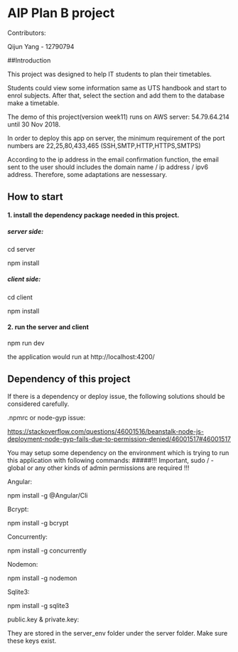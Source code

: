 # AIP Plan B project

Contributors:

Qijun Yang - 12790794

##Introduction

This project was designed to help IT students to plan their timetables.

Students could view some information same as UTS handbook and start to enrol subjects. After that, select the section and add them to the database make a timetable.

The demo of this project(version week11) runs on AWS server: 54.79.64.214 until 30 Nov 2018.

In order to deploy this app on server, the minimum requirement of the port numbers are 22,25,80,433,465 (SSH,SMTP,HTTP,HTTPS,SMTPS)

According to the ip address in the email confirmation function, the email sent to the user should includes the domain name / ip address / ipv6 address. Therefore, some adaptations are nessessary.

## How to start

#### 1. install the dependency package needed in this project.

##### server side:

cd server

npm install

##### client side:

cd client

npm install

#### 2. run the server and client

npm run dev

the application would run at http://localhost:4200/

## Dependency of this project

If there is a dependency or deploy issue, the following solutions should be considered carefully.

.npmrc or node-gyp issue:

https://stackoverflow.com/questions/46001516/beanstalk-node-js-deployment-node-gyp-fails-due-to-permission-denied/46001517#46001517

You may setup some dependency on the environment which is trying to run this application with following commands: #####!!! Important, sudo / -global or any other kinds of admin permissions are required !!!

Angular:

npm install -g @Angular/Cli

Bcrypt:

npm install -g bcrypt

Concurrently:

npm install -g concurrently

Nodemon:

npm install -g nodemon

Sqlite3:

npm install -g sqlite3

public.key & private.key:

They are stored in the server_env folder under the server folder. Make sure these keys exist.
